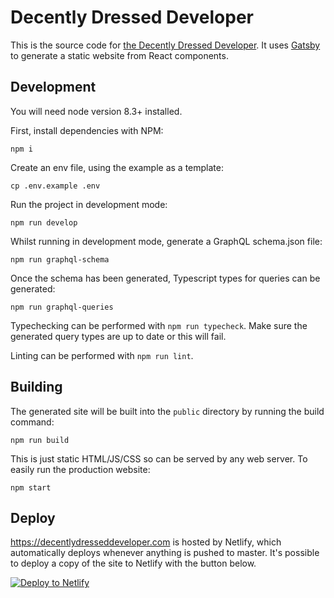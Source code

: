 # Decently Dressed Developer
This is the source code for [the Decently Dressed Developer](https://decentlydresseddeveloper.com).  It uses [Gatsby](https://www.gatsbyjs.org) to generate a static website from React components.

## Development

You will need node version 8.3+ installed.

First, install dependencies with NPM: 
```
npm i
```

Create an env file, using the example as a template:
```
cp .env.example .env
```

Run the project in development mode:
```
npm run develop
```

Whilst running in development mode, generate a GraphQL schema.json file:
```
npm run graphql-schema 
```

Once the schema has been generated, Typescript types for queries can be generated:
```
npm run graphql-queries
```

Typechecking can be performed with `npm run typecheck`.  Make sure the generated query types are up to date or this will fail.

Linting can be performed with `npm run lint`.

## Building

The generated site will be built into the `public` directory by running the build command:
```
npm run build
```

This is just static HTML/JS/CSS so can be served by any web server.  To easily run the production website:
```
npm start
```

## Deploy

https://decentlydresseddeveloper.com is hosted by Netlify, which automatically deploys whenever anything is pushed to master.  It's possible to deploy a copy of the site to Netlify with the button below.

[![Deploy to Netlify](https://www.netlify.com/img/deploy/button.svg)](https://app.netlify.com/start/deploy?repository=https://github.com/Cowbacca/decently-dressed-developer)
